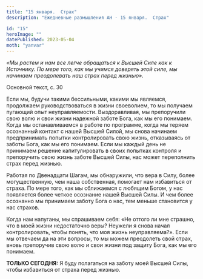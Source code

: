 ```yaml
---
title: "15 января.  Страх"
description: "Ежедневные размышления АН - 15 января.  Страх"

id: "15"
heroImage: ""
datePublished: 2023-05-04
moth: "yanvar"
---
```


_«Мы растем и нам все легче обращаться к Высшей Силе как к Источнику. По мере
того, как мы учимся доверять этой силе, мы начинаем преодолевать наш страх
перед жизнью»._

Основной текст, с. 30

Если мы, будучи такими бессильными, какими мы являемся, продолжаем
руководствоваться в жизни своеволием, то мы получаем пугающий опыт
неуправляемости. Выздоравливая, мы препоручили свою волю и свои жизни надежной
заботе Бога, как мы его понимаем. Когда мы останавливаемся в работе по
программе, когда мы теряем осознанный контакт с нашей Высшей Силой, мы снова
начинаем предпринимать попытки контролировать свою жизнь, отказываясь от
заботы Бога, как мы его понимаем. Если мы каждый день не принимаем решение
капитулировать в своих попытках контроля и препоручить свою жизнь заботе
Высшей Силы, нас может переполнить страх перед жизнью.

Работая по Двенадцати Шагам, мы обнаружили, что вера в Силу, более
могущественную, чем наша собственная, помогает нам избавиться от страха. По
мере того, как мы сближаемся с любящим Богом, у нас появляется более четкое
осознание нашей Высшей Силы. И чем более осознанно мы принимаем заботу Бога о
нас, тем меньше становится у нас страхов.

Когда нам напуганы, мы спрашиваем себя: «Не оттого ли мне страшно, что в моей
жизни недостаточно веры? Неужели я снова начал контролировать, чтобы понять,
что моя жизнь неуправляема?». Если мы отвечаем да на эти вопросы, то мы можем
преодолеть свой страх, вновь препоручив свою волю и свои жизни под защиту
Бога, как мы его понимаем.

**ТОЛЬКО СЕГОДНЯ:** Я буду полагаться на заботу моей Высшей Силы, чтобы
избавиться от страха перед жизнью.

